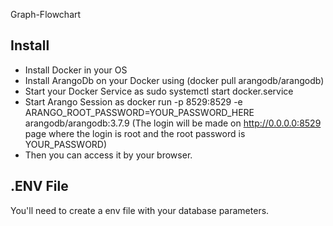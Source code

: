 Graph-Flowchart

## Install
- Install Docker in your OS
- Install ArangoDb on your Docker using (docker pull arangodb/arangodb)
- Start your Docker Service as sudo systemctl start docker.service
- Start Arango Session as docker run -p 8529:8529 -e ARANGO_ROOT_PASSWORD=YOUR_PASSWORD_HERE arangodb/arangodb:3.7.9 (The login will be made on http://0.0.0.0:8529 page where the login is root and the root password is YOUR_PASSWORD)
- Then you can access it by your browser.

## .ENV File
You'll need to create a env file with your database parameters.
